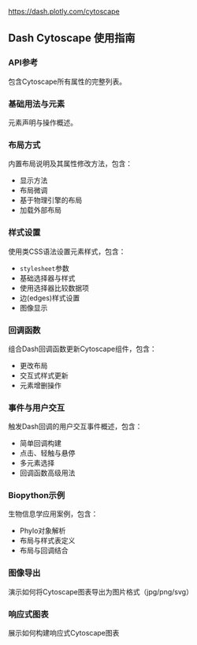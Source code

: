 https://dash.plotly.com/cytoscape

## Dash Cytoscape 使用指南

### API参考
包含Cytoscape所有属性的完整列表。

### 基础用法与元素
元素声明与操作概述。

### 布局方式
内置布局说明及其属性修改方法，包含：
- 显示方法
- 布局微调
- 基于物理引擎的布局
- 加载外部布局

### 样式设置
使用类CSS语法设置元素样式，包含：
- `stylesheet`参数
- 基础选择器与样式
- 使用选择器比较数据项
- 边(edges)样式设置
- 图像显示

### 回调函数
组合Dash回调函数更新Cytoscape组件，包含：
- 更改布局
- 交互式样式更新
- 元素增删操作

### 事件与用户交互
触发Dash回调的用户交互事件概述，包含：
- 简单回调构建
- 点击、轻触与悬停
- 多元素选择
- 回调函数高级用法

### Biopython示例
生物信息学应用案例，包含：
- Phylo对象解析
- 布局与样式表定义
- 布局与回调结合

### 图像导出
演示如何将Cytoscape图表导出为图片格式（jpg/png/svg）

### 响应式图表
展示如何构建响应式Cytoscape图表